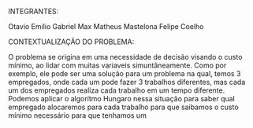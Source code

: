 INTEGRANTES:

Otavio Emilio
Gabriel Max
Matheus Mastelona
Felipe Coelho

CONTEXTUALIZAÇÃO DO PROBLEMA:

O problema se origina em uma necessidade de decisão visando o custo mínimo, ao lidar com muitas variaveis simuntâneamente. 
Como por exemplo, ele pode ser uma solução para um problema na qual, temos 3 empregados, onde cada um pode fazer 3 trabalhos diferentes, mas cada um dos empregados realiza cada trabalho em um tempo diferente.
Podemos aplicar o algorítmo Hungaro nessa situação para saber qual empregado alocaremos para cada trabalho para que saibamos o custo mínimo necessário para que tenhamos um  